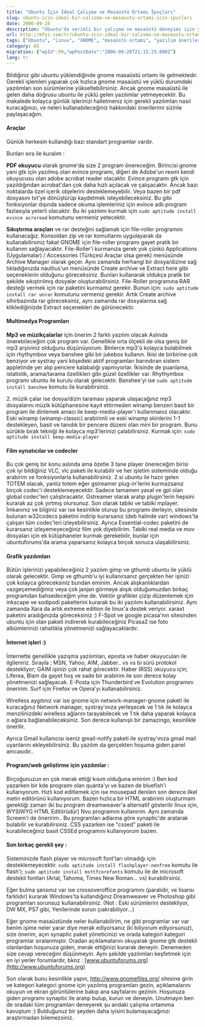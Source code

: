 ```yaml
---
title: "Ubuntu İçin İdeal Çalışma ve Masaüstü Ortamı İpuçları"
slug: ubuntu-icin-ideal-bir-calisma-ve-masaustu-ortami-icin-ipuclari
date: 2006-09-28
description: "Ubuntu'da verimli bir çalışma ve masaüstü deneyimi için yazılım önerileri ve ipuçları: PDF okuyucular, sıkıştırma araçları, multimedya, grafik, internet ve geliştirme yazılımları."
url: http://mfyz.com/tr/ubuntu-icin-ideal-bir-calisma-ve-masaustu-ortami-icin-ipuclari/
tags: ["Ubuntu", "Linux", "GNOME", "masaüstü ortamı", "yazılım önerileri", "üretkenlik", "Linux uygulamaları", "kişiselleştirme", "işletim sistemi"]
category: OS
migration: {"wpId":99,"wpPostDate":"2006-09-28T21:15:23.000Z"}
lang: tr
---
```


Bildiğiniz gibi ubuntu yüklendiğinde gnome masaüstü ortamı ile gelmektedir. Gerekli işlemleri yaparak çok hızlıca gnome masaüstü ve yüklü durumdaki yazılımları son sürümlerine yükseltebilirsiniz. Ancak gnome masaüstü ile gelen daha doğrusu ubuntu ile yüklü gelen yazılımlar yetmeyecektir. Bu makalede kolayca günlük işlerinizi halletmeniz için gerekli yazılımları nasıl kuracağınızı, ve neleri kullanabileceğiniz hakkındaki önerilerimi sizinle paylaşacağım.

#### Araçlar

Günlük herkesin kullandığı bazı standart programlar vardır.

Bunları sıra ile kuralım :

**PDF okuyucu** olarak gnome'da size 2 program önereceğim. Birincisi gnome yani gtk için yazılmış olan evince programı, diğeri de Adobe'un resmi kendi okuyucusu olan adobe acrobat reader olacaktır. Evince programı gtk için yazıldığından acrobat'dan çok daha hızlı açılacak ve çalışacaktır. Ancak bazı noktalarda özel içerik objelerini desteklemeyebilir. Veya bazen bir pdf dosyasını txt'ye dönüştürüp kaydetmek isteyebileceksiniz. Bu gibi fonksiyonlar dışında sadece okuma işlemleriniz için evince adlı program fazlasıyla yeterli olacaktır. Bu iki yazılımı kurmak için `sudo aptitude install evince acroread` komutunu vermeniz yetecektir.

**Sıkıştırma araçları** ve rar desteğini sağlamak için file-roller programını kullanacağız. Konsoldan zip ve rar komutlarını uygulayarak da kullanabilirsiniz fakat GNOME için file-roller programı gayet pratik bir kullanım sağlayacaktır. File-Roller'i kurmanıza gerek yok çünkü Applications (Uygulamalar) / Accessories (Türkçesi Araçlar olsa gerek) menüsünde Archive Manager olarak geçer. Aynı zamanda herhangi bir dosya/dizine sağ tıkladığınızda nautlius'un menüsünde Create archive ve Extract here gibi seçeneklerin olduğunu göreceksiniz. Bunları kullanarak oldukça pratik bir şekilde sıkıştırılmış dosyalar oluşturabilirsiniz. File-Roller programına RAR desteği vermek için rar paketini kurmamız gerekir. Bunun için: `sudo aptitude install rar unrar` komutunu vermeniz gerekir. Artık Create archive sihirbazında rar göreceksiniz, aynı zamanda rar dosyalarına sağ kliklediğinizde Extract seçenekleri de görünecektir.

#### Multimedya Programları

**Mp3 ve müzikçalarlar** için önerim 2 farklı yazılım olacak Aslında önerebileceğim çok program var. Genellikle orta ölçekli de olsa geniş bir mp3 arşiviniz olduğunu düşünüyorum. Binlerce mp3'ü kolayca bulabilmek için rhythymbox veya banshee gibi bir jukebox kullanın. İkisi de birbirine çok benziyor ve systray yani köşedeki aktif programları barındıran sistem appletinde yer alıp pencere kalabalığı yapmıyorlar. İkisinde de puanlama, istatistik, arama/tarama özellikleri gibi güzel özellikler var. Rhythymbox programı ubuntu ile kurulu olarak gelecektir. Banshee'yi ise `sudo aptitude install banshee` komutu ile kurabilirsiniz.

2\. müzik çalar ise dosya/dizin taraması yaparak ulaşacağınız mp3 dosyalarını müzik kütüphanesine kayıt ettirmeden winamp benzeri basit bir program ile dinlemek amacı ile beep-media-player'ı kullanmanız olacaktır. Eski winamp (winamp-classic) arabirimli ve eski winamp skinlerini 1-1 destekleyen, basit ve tanıdık bir pencere düzeni olan mini bir program. Bunu sürükle bırak tekniği ile kolayca mp3'lerinizi çalabilirsiniz. Kurmak için: `sudo aptitude install beep-media-player`

#### Film oynatıcılar ve codecler

Bu çok geniş bir konu aslında ama özetle 3 tane player önereceğim birisi çok iyi bildiğiniz VLC, vlc paketi ile kurabilir ve her işletim sisteminde olduğu arabirim ve fonksiyonlarla kullanabilirsiniz. 2.si ubuntu ile hazır gelen TOTEM olacak, yanlız totem eğer gstreamer plug-in'lerini kurmazsanız birçok codec'i desteklemeyecektir. Sadece tamamen yasal ve gpl olan global codec'leri çalıştıracaktır. Gstreamer olarak aratıp plugin'lerin hepsini kurarak az çok yırtmış olursunuz. Son olarak tabiki ve tabiki mplayer. İmkanınız ve bilginiz var ise kesinlikle oturup bu programı derleyin, sitesinde bulunan w32codecs paketini indirip kurarsanız (deb halinde var) windows'ta çalışan tüm codec'leri izleyebilirsiniz. Ayrıca Essential-codec paketini de kurarsanız izleyemeyeceğiniz film yok diyebilirim. Tabiki real media ve mov dosyaları için ek kütüphaneler kurmak gerekebilir, bunlar için ubuntuforums'da arama yaparsanız kolayca birçok sonuca ulaşabilirsiniz.

#### Grafik yazılımları

Bütün işlerinizi yapabileceğiniz 2 yazılım gimp ve gthumb ubuntu ile yüklü olarak gelecektir. Gimp ve gthumb'u iyi kullanırsanız gerçekten her işinizi çok kolayca göreceksiniz bundan eminim. Ancak alışkanlıklardan vazgeçemediğimiz veya çok janjan görmeye alışık olduğumuzdan birkaç programdan bahsedeceğim yine de. Vektör grafikler çizip düzenlemek için inkscape ve sodipodi paketlerini kurarak bu iki yazılımı kullanabilirsiniz. Aynı zamanda Xara da artık extreme edition ile linux'a destek veriyor. xaraxt paketini aradığınızda göreceksiniz :) F-Spot ve google picasa'nın sitesinden ubuntu için olan paketi indirerek kurabileceğiniz Picasa2 ise foto albümlerinizi rahatlıkla yönetmenizi sağlayacaklardır.

#### İnternet işleri :)

İnternette genellikle yazışma yazılımları, eposta ve haber okuyucuları ile ilgileniriz. Sırayla ; MSN, Yahoo, AIM, Jabber.. vs vs bi sürü protokol destekliyor; GAIM işinizi çok rahat görecektir. Haber (RSS) okuyucu için; Liferea, Blam da gayet hoş ve sade bir arabirim ile son derece kolay yönetmenizi sağlayacak. E-Posta için Thunderbird ve Evolution programını öneririm. Surf için Firefox ve Opera'yı kullanabilirsiniz.

Wirelless aygıtınız var ise gnome için network-manager-gnome paketi ile kuracağınız Network manager, systray'ınıza yerleşecek ve 1 tık ile kolayca menzilinizdeki wirelless ağlarını tarayabilecek ve 1 tık daha yaparak kolayca o ağlara bağlanabileceksiniz. Son derece kullanışlı bir zamazingo, kesinlikle önerilir.

Ayrıca Gmail kullanıcısı iseniz gmail-notify paketi ile systray'ınıza gmail mail uyarılarını ekleyebilirsiniz. Bu yazılım da gerçekten hoşuma giden panel amcasıdır..

#### Program/web geliştirme için yazılımlar :

Birçoğunuzun en çok merak ettiği kısım olduğuna eminim :) Ben kod yazarken bir kde programı olan quanta'yı ve bazen de bluefish'i kullanıyorum. Hızlı kod editlemek için ise mousepad denilen son derece ilkel metin editörünü kullanıyorum. Bazen hızlıca bir HTML arabirimi oluşturmam gerektiği zaman (ki bu program dreamweaver'a alternatif gösterilir linux için, WYSIWYG HTML Editörüdür) Nvu programını kullanırım. Aynı zamanda Screem'i de öneririm.. Bu programları adlarına göre synaptic'de aratarak bulabilir ve kurabilirsiniz. CSS yazarken ise "cssed" paketi ile kurabileceğiniz basit CSSEd programını kullanıyorum bazen.

#### Son birkaç gerekli şey :

Sisteminizde flash player ve microsoft font'ları olmadığı için desteklemeyecektir. `sudo aptitude install flashplayer-nonfree` komutu ile flash'i; `sudo aptitude install msttfcorefonts` komutu ile de microsoft destekli fontları (Arial, Tahoma, Times New Roman... vs) kurabilirsiniz.

Eğer bulma şansınız var ise crossoveroffice programını (paralıdır, ve lisansı farklıdır) kurarak Windows'ta kullandığınız Dreamweaver ve Photoshop gibi programları sorunsuz kullanabilirsiniz. (Not : Eski sürümlerini destekliyor, DW MX, PS7 gibi, Yenilerinde sorun çıakrabiliyor...)

Eğer gnome masaüstünde neler kullanabilirim, ne gibi programlar var var benim işime neler yarar diye merak ediyorsanız (ki biliyorum ediyorsunuz), size önerim, açın synaptic paket yöneticinizi ve orada kategori kategori programlar sıralanmıştır. Oradan açıklamalarını okuyarak gnome gtk destekli olanlardan hoşunuza giden, merak ettiğinizi kurarak deneyin. Denemeden size cevap vereceğini düşünmeyin. Aynı şekilde yazılımları keşfetmek için en iyi yerler forumlardır, bknz : [www.ubuntuforums.org](http://www.ubuntuforums.org)

Son olarak bunu kesinlikle yapın, http://www.gnomefiles.org/ sitesine girin ve kategori kategori gnome için yazılmış programları gezin, açıklamalarını okuyun ve ekran görüntülerine bakıp ana sayfalarını gezinin. Hoşunuza giden programı synaptic ile aratıp bulup, kurun ve deneyin. Unutmayın ben de oradaki tüm programları deneyerek şu andaki çalışma ortamıma kavuştum :) Bulduğunuz bir şeyden daha iyisini bulamayacağınızı araştırmadan bilemezsiniz.